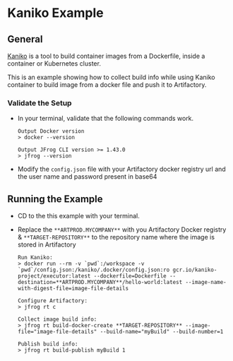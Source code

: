 # Kaniko Example
## General
[Kaniko](https://github.com/GoogleContainerTools/kaniko) is a tool to build container images from a Dockerfile, inside a container or Kubernetes cluster.

This is an example showing how to collect build info while using Kaniko  container to build image from a docker file and push it to Artifactory.

### Validate the Setup
* In your terminal, validate that the following commands work.
    ```console
    Output Docker version
    > docker --version

    Output JFrog CLI version >= 1.43.0
    > jfrog --version
    ```

* Modify the `config.json` file with your Artifactory docker registry url and the user name and password present in base64

## Running the Example
* CD to the this example with your terminal.

* Replace the `**ARTPROD.MYCOMPANY**` with you Artifactory Docker registry & `**TARGET-REPOSITORY**` to the repository  name where the image  is stored in Artifactory

    ```console
    Run Kaniko:
    > docker run --rm -v `pwd`:/workspace -v `pwd`/config.json:/kaniko/.docker/config.json:ro gcr.io/kaniko-project/executor:latest --dockerfile=Dockerfile --destination=**ARTPROD.MYCOMPANY**/hello-world:latest --image-name-with-digest-file=image-file-details

    Configure Artifactory:
    > jfrog rt c

    Collect image build info:
    > jfrog rt build-docker-create **TARGET-REPOSITORY** --image-file="image-file-details" --build-name="myBuild" --build-number=1

    Publish build info:
    > jfrog rt build-publish myBuild 1
    ```